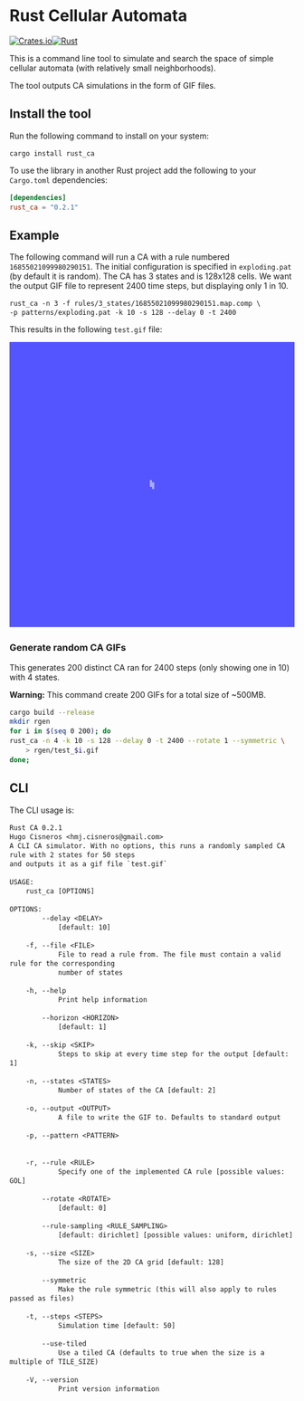 # Rust Cellular Automata
[![Crates.io](https://img.shields.io/crates/v/rust_ca)](https://crates.io/crates/rust_ca)[![Rust](https://github.com/hugcis/rust_ca/actions/workflows/rust.yml/badge.svg)](https://github.com/hugcis/rust_ca/actions/workflows/rust.yml)

This is a command line tool to simulate and search the space of simple cellular
automata (with relatively small neighborhoods).

The tool outputs CA simulations in the form of GIF files.

## Install the tool 

Run the following command to install on your system:
```
cargo install rust_ca
```

To use the library in another Rust project add the following to your `Cargo.toml` dependencies:
```toml
[dependencies]
rust_ca = "0.2.1"
```

## Example

The following command will run a CA with a rule numbered `16855021099980290151`.
The initial configuration is specified  in `exploding.pat` (by default it is
random). The CA has 3 states and is 128x128 cells. We want the output GIF file to
represent 2400 time steps, but displaying only 1 in 10.
```
rust_ca -n 3 -f rules/3_states/16855021099980290151.map.comp \
-p patterns/exploding.pat -k 10 -s 128 --delay 0 -t 2400 
```
This results in the following `test.gif` file: 

![Example CA GIF](assets/test.gif)

### Generate random CA GIFs

This generates 200 distinct CA ran for 2400 steps (only showing one in 10) with
4 states.

**Warning:** This command create 200 GIFs for a total size of ~500MB.
``` sh
cargo build --release
mkdir rgen
for i in $(seq 0 200); do
rust_ca -n 4 -k 10 -s 128 --delay 0 -t 2400 --rotate 1 --symmetric \
    > rgen/test_$i.gif
done;

```


## CLI
The CLI usage is: 
```
Rust CA 0.2.1
Hugo Cisneros <hmj.cisneros@gmail.com>
A CLI CA simulator. With no options, this runs a randomly sampled CA rule with 2 states for 50 steps
and outputs it as a gif file `test.gif`

USAGE:
    rust_ca [OPTIONS]

OPTIONS:
        --delay <DELAY>
            [default: 10]

    -f, --file <FILE>
            File to read a rule from. The file must contain a valid rule for the corresponding
            number of states

    -h, --help
            Print help information

        --horizon <HORIZON>
            [default: 1]

    -k, --skip <SKIP>
            Steps to skip at every time step for the output [default: 1]

    -n, --states <STATES>
            Number of states of the CA [default: 2]

    -o, --output <OUTPUT>
            A file to write the GIF to. Defaults to standard output

    -p, --pattern <PATTERN>


    -r, --rule <RULE>
            Specify one of the implemented CA rule [possible values: GOL]

        --rotate <ROTATE>
            [default: 0]

        --rule-sampling <RULE_SAMPLING>
            [default: dirichlet] [possible values: uniform, dirichlet]

    -s, --size <SIZE>
            The size of the 2D CA grid [default: 128]

        --symmetric
            Make the rule symmetric (this will also apply to rules passed as files)

    -t, --steps <STEPS>
            Simulation time [default: 50]

        --use-tiled
            Use a tiled CA (defaults to true when the size is a multiple of TILE_SIZE)

    -V, --version
            Print version information
```
